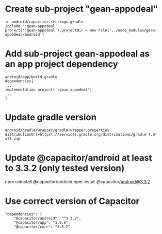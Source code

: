 # Create sub-project "gean-appodeal"
```
in android/capacitor.settings.gradle
include ':gean-appodeal'
project(':gean-appodeal').projectDir = new File('../node_modules/gean-appodeal/android')
```
# Add sub-project gean-appodeal as an app project dependency
```
android/app/build.gradle
dependencies{
...
implementation project(':gean-appodeal')
...
}
```



# Update gradle version
```
android/gradle/wrapper/gradle-wrapper.properties
distributionUrl=https\://services.gradle.org/distributions/gradle-7.0-all.zip
```


# Update @capacitor/android at least to 3.3.2 (only tested version)
npm uninstall @capacitor/android
npm install @capacitor/android@3.3.2

# Use correct version of Capacitor
```
"dependencies": {
    "@capacitor/android": "^3.3.2",
    "@capacitor/app": "1.0.6",
    "@capacitor/core": "3.3.2",
```